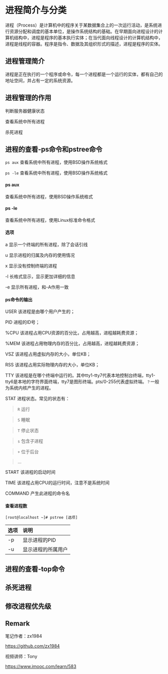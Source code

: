 # 进程简介与分类

进程（Process）是计算机中的程序关于某数据集合上的一次运行活动，是系统进行资源分配和调度的基本单位，是操作系统结构的基础。在早期面向进程设计的计算机结构中，进程是程序的基本执行实体；在当代面向线程设计的计算机结构中，进程是线程的容器。程序是指令、数据及其组织形式的描述，进程是程序的实体。

## 进程管理简介

进程是正在执行的一个程序或命令，每一个进程都是一个运行的实体，都有自己的地址空间，并占有一定的系统资源。

## 进程管理的作用

判断服务器健康状态

查看系统中所有进程

杀死进程

## 进程的查看-ps命令和pstree命令

`ps aux` 查看系统中所有进程，使用BSD操作系统格式

`ps -le` 查看系统中所有进程，使用BSD操作系统格式

#### ps aux

查看系统中所有进程，使用BSD操作系统格式

#### ps -le

查看系统中所有进程，使用Linux标准命令格式

#### 选项

a 显示一个终端的所有进程，除了会话引线

u 显示进程的归属及内存的使用情况

x 显示没有控制终端的进程

-l 长格式显示，显示更加详细的信息

-e 显示所有进程，和-A作用一致

#### ps命令的输出

USER 该进程是由哪个用户产生的；

PID 进程的ID号；

%CPU 该进程占用CPU资源的百分比，占用越高，进程越耗费资源；

%MEM 该进程占用物理内存的百分比，占用越高，进程越耗费资源；

VSZ 该进程占用虚拟内存的大小，单位KB；

RSS 该进程占用实际物理内存的大小，单位KB；

TTY 该进程是在哪个终端中运行的。其中tty1-tty7代表本地控制台终端，tty1-tty6是本地的字符界面终端，tty7是图形终端。pts/0-255代表虚拟终端。`？`一般为系统内核产生的进程。

STAT 进程状态。常见的状态有：

>  `R` 运行

>  `S` 睡眠

>  `T` 停止状态

>  `s` 包含子进程

>  `+` 位于后台

> ...

START 该进程的启动时间

TIME 该进程占用CPU的运行时间，注意不是系统时间

COMMAND 产生此进程的命令名

#### 查看进程数

`[root@localhost ~]# pstree [选项]`

|选项|说明|
|:--|:--|
|-p|显示进程的PID|
|-u|显示进程的所属用户|

## 进程的查看-top命令

## 杀死进程

## 修改进程优先级

## Remark

笔记作者：zx1984

https://github.com/zx1984

视频讲师：Tony

https://www.imooc.com/learn/583
